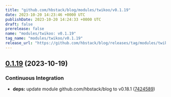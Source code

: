 ```yaml
---
title: "github.com/hbstack/blog/modules/twikoo/v0.1.19"
date: 2023-10-20 14:23:46 +0000 UTC
publishDate: 2023-10-20 14:24:33 +0000 UTC
draft: false
prerelease: false
name: "modules/twikoo: v0.1.19"
tag_name: "modules/twikoo/v0.1.19"
release_url: "https://github.com/hbstack/blog/releases/tag/modules/twikoo/v0.1.19"
---
```


## [0.1.19](https://github.com/hbstack/blog/compare/modules/twikoo/v0.1.18...modules/twikoo/v0.1.19) (2023-10-19)


### Continuous Integration

* **deps:** update module github.com/hbstack/blog to v0.18.1 ([7424589](https://github.com/hbstack/blog/commit/7424589a7c50c90858f2df1cac342c890a5a1a0b))
